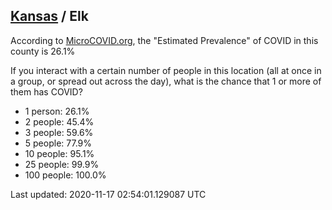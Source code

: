 
## [Kansas](/united-states/kansas) / Elk

According to [MicroCOVID.org](http://microcovid.org),
the "Estimated Prevalence" of COVID in this county is 26.1%

If you interact with a certain number of people in this location
(all at once in a group, or spread out across the day), what is the chance that
1 or more of them has COVID?

- 1 person: 26.1%
- 2 people: 45.4%
- 3 people: 59.6%
- 5 people: 77.9%
- 10 people: 95.1%
- 25 people: 99.9%
- 100 people: 100.0%

Last updated: 2020-11-17 02:54:01.129087 UTC
